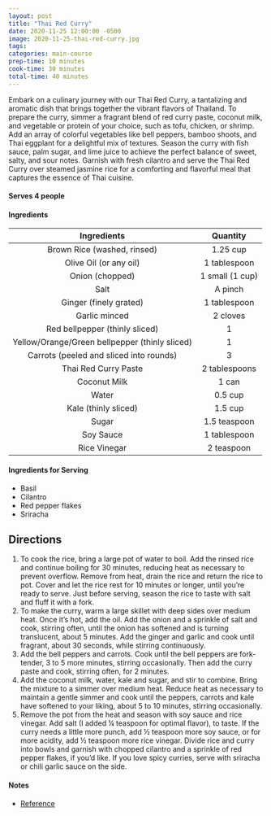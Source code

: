 ```yaml
---
layout: post
title: "Thai Red Curry"
date: 2020-11-25 12:00:00 -0500
image: 2020-11-25-thai-red-curry.jpg
tags:
categories: main-course
prep-time: 10 minutes
cook-time: 30 minutes
total-time: 40 minutes
---
```


Embark on a culinary journey with our Thai Red Curry, a tantalizing and aromatic dish that brings together the vibrant flavors of Thailand. To prepare the curry, simmer a fragrant blend of red curry paste, coconut milk, and vegetable or protein of your choice, such as tofu, chicken, or shrimp. Add an array of colorful vegetables like bell peppers, bamboo shoots, and Thai eggplant for a delightful mix of textures. Season the curry with fish sauce, palm sugar, and lime juice to achieve the perfect balance of sweet, salty, and sour notes. Garnish with fresh cilantro and serve the Thai Red Curry over steamed jasmine rice for a comforting and flavorful meal that captures the essence of Thai cuisine.

#### Serves 4 people

#### Ingredients 

|                   Ingredients                  |     Quantity    |
|:----------------------------------------------:|:---------------:|
|           Brown Rice (washed, rinsed)          |     1.25 cup    |
|             Olive Oil (or any oil)             |   1 tablespoon  |
|                 Onion (chopped)                | 1 small (1 cup) |
|                      Salt                      |     A pinch     |
|             Ginger (finely grated)             |   1 tablespoon  |
|                  Garlic minced                 |     2 cloves    |
|         Red bellpepper (thinly sliced)         |        1        |
| Yellow/Orange/Green bellpepper (thinly sliced) |        1        |
|     Carrots (peeled and sliced into rounds)    |        3        |
|              Thai Red Curry Paste              |  2 tablespoons  |
|                  Coconut Milk                  |      1 can      |
|                      Water                     |     0.5 cup     |
|              Kale (thinly sliced)              |     1.5 cup     |
|                      Sugar                     |   1.5 teaspoon  |
|                    Soy Sauce                   |   1 tablespoon  |
|                  Rice Vinegar                  |    2 teaspoon   |

#### Ingredients for Serving

* Basil
* Cilantro
* Red pepper flakes
* Sriracha

## Directions

1. To cook the rice, bring a large pot of water to boil. Add the rinsed rice and continue boiling for 30 minutes, reducing heat as necessary to prevent overflow. Remove from heat, drain the rice and return the rice to pot. Cover and let the rice rest for 10 minutes or longer, until you’re ready to serve. Just before serving, season the rice to taste with salt and fluff it with a fork.
2. To make the curry, warm a large skillet with deep sides over medium heat. Once it’s hot, add the oil. Add the onion and a sprinkle of salt and cook, stirring often, until the onion has softened and is turning translucent, about 5 minutes. Add the ginger and garlic and cook until fragrant, about 30 seconds, while stirring continuously.
3. Add the bell peppers and carrots. Cook until the bell peppers are fork-tender, 3 to 5 more minutes, stirring occasionally. Then add the curry paste and cook, stirring often, for 2 minutes.
4. Add the coconut milk, water, kale and sugar, and stir to combine. Bring the mixture to a simmer over medium heat. Reduce heat as necessary to maintain a gentle simmer and cook until the peppers, carrots and kale have softened to your liking, about 5 to 10 minutes, stirring occasionally.
5. Remove the pot from the heat and season with soy sauce and rice vinegar. Add salt (I added ¼ teaspoon for optimal flavor), to taste. If the curry needs a little more punch, add ½ teaspoon more soy sauce, or for more acidity, add ½ teaspoon more rice vinegar. Divide rice and curry into bowls and garnish with chopped cilantro and a sprinkle of red pepper flakes, if you’d like. If you love spicy curries, serve with sriracha or chili garlic sauce on the side.

#### Notes

* [Reference](https://cookieandkate.com/thai-red-curry-recipe/)